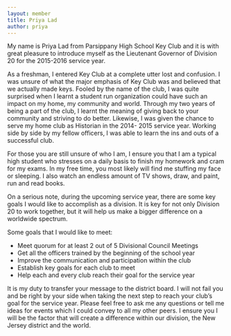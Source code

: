 ```yaml
---
layout: member
title: Priya Lad
author: priya
---
```


My name is Priya Lad from Parsippany High School Key Club and it is with
great pleasure to introduce myself as the Lieutenant Governor of Division 20 for
the 2015-2016 service year.

As a freshman, I entered Key Club at a complete utter lost and confusion.
I was unsure of what the major emphasis of Key Club was and believed that we
actually made keys. Fooled by the name of the club, I was quite surprised when
I learnt a student run organization could have such an impact on my home, my
community and world. Through my two years of being a part of the club, I learnt
the meaning of giving back to your community and striving to do better.
Likewise, I was given the chance to serve my home club as Historian in the 2014-
2015 service year. Working side by side by my fellow officers, I was able to learn
the ins and outs of a successful club.

For those you are still unsure of who I am, I ensure you that I am a typical
high student who stresses on a daily basis to finish my homework and cram for
my exams. In my free time, you most likely will find me stuffing my face or
sleeping. I also watch an endless amount of TV shows, draw, and paint, run and
read books.

On a serious note, during the upcoming service year, there are some key
goals I would like to accomplish as a division. It is key for not only Division 20 to
work together, but it will help us make a bigger difference on a worldwide
spectrum.

Some goals that I would like to meet:

- Meet quorum for at least 2 out of 5 Divisional Council Meetings
- Get all the officers trained by the beginning of the school year
- Improve the communication and participation within the club
- Establish key goals for each club to meet
- Help each and every club reach their goal for the service year

It is my duty to transfer your message to the district board. I will not fail you
and be right by your side when taking the next step to reach your club’s goal for the service year. Please feel free to ask me any questions or tell me ideas for events which I could convey to all my other peers. I ensure you I will be the factor that will create a difference within our division, the New Jersey district and the world. 